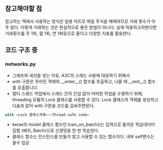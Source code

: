 ## 참고해야할 점

참고하는 책에서 사용하는 방식은 일봉 차트로 매일 주식을 매매하므로 거래 횟수가 아주 많다. 
이렇게 거래하는 것은 현실적으로 좋은 방법이 아니다. 
실제 적용하고자한다면 거래횟수를 주 1회, 월 1회, 연 1회등으로 줄이고 다양한 지표를 활용한다.

## 코드 구조 중

### networks.py
- 그래프와 세션을 넣는 이유, A3C의 스레드 사용에 대응하기 위해서
- with 구문은 주어진 객체의 \_\_enter\_\_() 함수를 호출하고, 나올 때 \_\_exit\_\_() 함수를 호출합니다.
- 멀티 스레드 작업에서 스레드 간의 간섭 없이 어떠한 작업을 수행하기 위해, threading 모듈의 Lock 클래스를 사용할 수 있다. Lock 클래스의 객체를 생성하고 다음과 같이 with 구문을 코드를 감싸주면된다.
```Python
with <Lock 클래스객체>:<Thread-safe code>
```
- keras의 model 클래스 함수인 train_on_batch()는 입력으로 들어온 학습데이터 집합 (배치, Batch)으로 신경망을 한 번 학습한다. 
- 클래스 함수는 인스턴스를 만들지 않고 사용할 수 있는 함수이다. 내부 self변수는 쓸수 업삳.